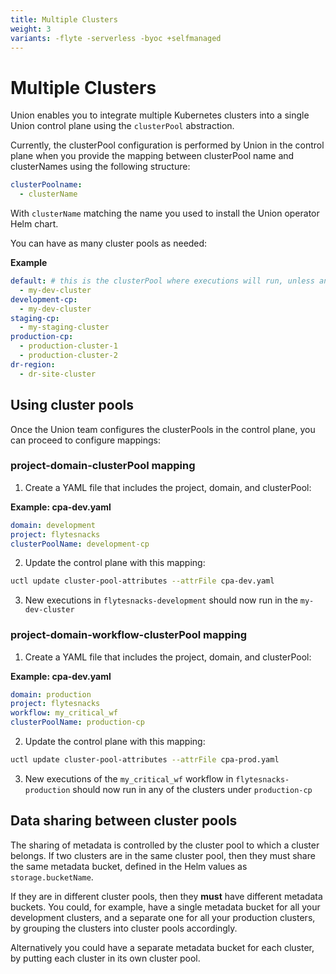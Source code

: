```yaml
---
title: Multiple Clusters
weight: 3
variants: -flyte -serverless -byoc +selfmanaged
---
```

# Multiple Clusters

Union enables you to integrate multiple Kubernetes clusters into a single Union control plane using the `clusterPool` abstraction.

Currently, the clusterPool configuration is performed by Union in the control plane when you provide the mapping between clusterPool name and clusterNames using the following structure:

```yaml
clusterPoolname:
  - clusterName
```
With `clusterName` matching the name you used to install the Union operator Helm chart.

You can have as many cluster pools as needed:

**Example**

```yaml
default: # this is the clusterPool where executions will run, unless another mapping specified
  - my-dev-cluster
development-cp:
  - my-dev-cluster
staging-cp:
  - my-staging-cluster
production-cp:
  - production-cluster-1
  - production-cluster-2
dr-region:
  - dr-site-cluster
```

## Using cluster pools

Once the Union team configures the clusterPools in the control plane, you can proceed to configure mappings:

### project-domain-clusterPool mapping

1. Create a YAML file that includes the project, domain, and clusterPool:

**Example: cpa-dev.yaml**

```yaml
domain: development
project: flytesnacks
clusterPoolName: development-cp
```

2. Update the control plane with this mapping:

```bash
uctl update cluster-pool-attributes --attrFile cpa-dev.yaml
```
3. New executions in `flytesnacks-development` should now run in the `my-dev-cluster`

### project-domain-workflow-clusterPool mapping

1. Create a YAML file that includes the project, domain, and clusterPool:

**Example: cpa-dev.yaml**

```yaml
domain: production
project: flytesnacks
workflow: my_critical_wf
clusterPoolName: production-cp
```

2. Update the control plane with this mapping:

```bash
uctl update cluster-pool-attributes --attrFile cpa-prod.yaml
```
3. New executions of the `my_critical_wf` workflow in `flytesnacks-production` should now run in any of the clusters under `production-cp`

## Data sharing between cluster pools

The sharing of metadata is controlled by the cluster pool to which a cluster belongs. If two clusters are in the same cluster pool, then they must share the same metadata bucket, defined in the Helm values as `storage.bucketName`.

If they are in different cluster pools, then they **must** have different metadata buckets. You could, for example, have a single metadata bucket for all your development clusters, and a separate one for all your production clusters, by grouping the clusters into cluster pools accordingly.

 Alternatively you could have a separate metadata bucket for each cluster, by putting each cluster in its own cluster pool.